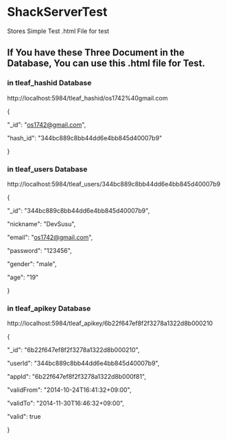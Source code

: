 ShackServerTest
===============

Stores Simple Test .html File for test

If You have these Three Document in the Database, You can use this .html file for Test.
---------------------

### in tleaf_hashid Database

http://localhost:5984/tleaf_hashid/os1742%40gmail.com

{

   "_id": "os1742@gmail.com",

   "hash_id": "344bc889c8bb44dd6e4bb845d40007b9"

}

### in tleaf_users Database

http://localhost:5984/tleaf_users/344bc889c8bb44dd6e4bb845d40007b9

{

   "_id": "344bc889c8bb44dd6e4bb845d40007b9",

   "nickname": "DevSusu",

   "email": "os1742@gmail.com",

   "password": "123456",

   "gender": "male",

   "age": "19"

}

### in tleaf_apikey Database

http://localhost:5984/tleaf_apikey/6b22f647ef8f2f3278a1322d8b000210

{

   "_id": "6b22f647ef8f2f3278a1322d8b000210",

   "userId": "344bc889c8bb44dd6e4bb845d40007b9",

   "appId": "6b22f647ef8f2f3278a1322d8b000f81",

   "validFrom": "2014-10-24T16:41:32+09:00",

   "validTo": "2014-11-30T16:46:32+09:00",

   "valid": true

}

